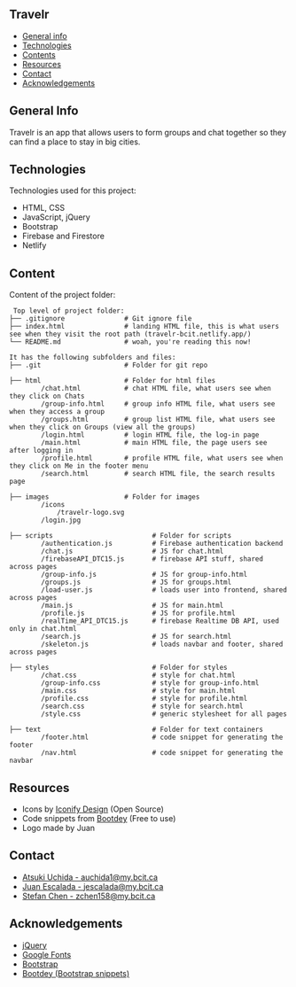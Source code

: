 ## Travelr

* [General info](#general-info)
* [Technologies](#technologies)
* [Contents](#content)
* [Resources](#resources)
* [Contact](#contact)
* [Acknowledgements](#acknowledgements)

## General Info
Travelr is an app that allows users to form groups and chat together so they can find a place to stay in big cities.
	
## Technologies
Technologies used for this project:
* HTML, CSS
* JavaScript, jQuery
* Bootstrap
* Firebase and Firestore 
* Netlify

## Content
Content of the project folder:

```
 Top level of project folder: 
├── .gitignore               # Git ignore file
├── index.html               # landing HTML file, this is what users see when they visit the root path (travelr-bcit.netlify.app/)
└── README.md                # woah, you're reading this now!

It has the following subfolders and files:
├── .git                     # Folder for git repo

├── html                     # Folder for html files
        /chat.html           # chat HTML file, what users see when they click on Chats
        /group-info.html     # group info HTML file, what users see when they access a group
        /groups.html         # group list HTML file, what users see when they click on Groups (view all the groups)
        /login.html          # login HTML file, the log-in page
        /main.html           # main HTML file, the page users see after logging in
        /profile.html        # profile HTML file, what users see when they click on Me in the footer menu
        /search.html         # search HTML file, the search results page 

├── images                   # Folder for images
        /icons
            /travelr-logo.svg
        /login.jpg
        
├── scripts                         # Folder for scripts
        /authentication.js          # Firebase authentication backend
        /chat.js                    # JS for chat.html
        /firebaseAPI_DTC15.js       # firebase API stuff, shared across pages
        /group-info.js              # JS for group-info.html
        /groups.js                  # JS for groups.html
        /load-user.js               # loads user into frontend, shared across pages
        /main.js                    # JS for main.html
        /profile.js                 # JS for profile.html
        /realTime_API_DTC15.js      # firebase Realtime DB API, used only in chat.html
        /search.js                  # JS for search.html
        /skeleton.js                # loads navbar and footer, shared across pages

├── styles                          # Folder for styles
        /chat.css                   # style for chat.html
        /group-info.css             # style for group-info.html
        /main.css                   # style for main.html
        /profile.css                # style for profile.html
        /search.css                 # style for search.html
        /style.css                  # generic stylesheet for all pages

├── text                            # Folder for text containers
        /footer.html                # code snippet for generating the footer
        /nav.html                   # code snippet for generating the navbar
```


## Resources
- Icons by [Iconify Design](https://icon-sets.iconify.design/zmdi/) (Open Source)
- Code snippets from [Bootdey](https://www.bootdey.com/) (Free to use)
- Logo made by Juan

## Contact 
* [Atsuki Uchida - auchida1@my.bcit.ca](mailto:auchida1@my.bcit.ca)
* [Juan Escalada - jescalada@my.bcit.ca](mailto:jescalada@my.bcit.ca)
* [Stefan Chen - zchen158@my.bcit.ca](mailto:zchen158@my.bcit.ca)

## Acknowledgements 
* <a href="https://ajax.googleapis.com/">jQuery</a>
* <a href="https://fonts.google.com/">Google Fonts</a>
* <a href="https://getbootstrap.com/">Bootstrap</a>
* <a href="https://www.bootdey.com/">Bootdey (Bootstrap snippets)</a>